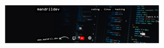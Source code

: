 ![Mandril Dev](https://raw.githubusercontent.com/mandrildev/mandrildev/main/MandrilDev%20-%20Twitch%20Banner%20Final.png)
